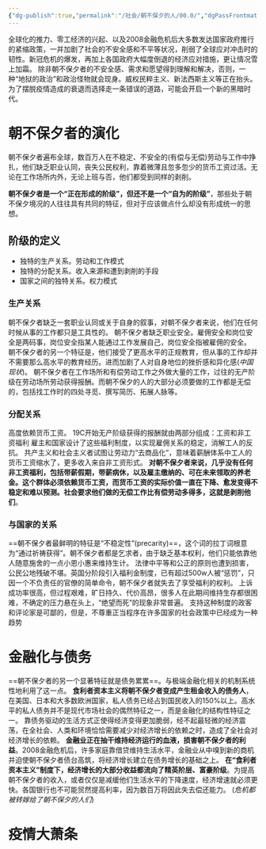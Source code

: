 ```yaml
---
{"dg-publish":true,"permalink":"/社会/朝不保夕的人/00.0/","dgPassFrontmatter":true}
---
```



全球化的推力、零工经济的兴起、以及2008金融危机后大多数发达国家政府推行的紧缩政策，一并加剧了社会的不安全感和不平等状况，削弱了全球应对冲击时的韧性。新冠危机的爆发，再加上各国政府大幅度倒退的经济应对措施，更让情况雪上加霜。
除非朝不保夕者的不安全感、需求和愿望得到理解和解决，否则，一种“地狱的政治”和政治怪物就会现身。威权民粹主义、新法西斯主义等正在抬头。
为了摆脱疫情造成的衰退而选择走一条错误的道路，可能会开启一个新的黑暗时代。
# 朝不保夕者的演化
朝不保夕者遍布全球，数百万人在不稳定、不安全的(有偿与无偿)劳动与工作中挣扎，他们缺乏职业认同，丧失公民权利，靠着微薄且忽多忽少的货币工资过活。无论在工作场所内外，无论上班与否，他们都受到同样的剥削。

**朝不保夕者是一个“正在形成的阶级”，但还不是一个“自为的阶级”**，那些处于朝不保夕境况的人往往具有共同的特征，但对于应该做点什么却没有形成统一的思想。
## 阶级的定义
- 独特的生产关系。劳动和工作模式
- 独特的分配关系。收入来源和遭到剥削的手段
- 国家之间的独特关系。权力模式
### 生产关系
朝不保夕者缺乏一套职业认同或关于自身的叙事，对朝不保夕者来说，他们在任何时候从事的工作都只是工具性的。
朝不保夕者缺乏职业安全。雇佣安全和岗位安全是两码事，岗位安全指某人能通过工作发展自己，岗位安全指被雇佣的安全。
朝不保夕者的另一个特征是，他们接受了更高水平的正规教育，但从事的工作却并不需要那么高水平的教育经历。进而加剧了人对自身地位的挫折感和异化感(*中国现状*)。
朝不保夕者在工作场所和有偿劳动工作之外做大量的工作，过往的无产阶级在劳动场所劳动获得报酬。而朝不保夕的人的大部分必须要做的工作都是无偿的，包括找工作时的四处寻觅、撰写简历、拓展人脉等。
### 分配关系
高度依赖货币工资。
19C开始无产阶级获得的报酬就由两部分组成：工资和非工资福利
雇主和国家设计了这些福利制度，以实现雇佣关系的稳定，消解工人的反抗。
共产主义和社会主义者试图让劳动力“去商品化”，意味着薪酬体系中工人的货币工资缩水了，更多收入来自非工资形式。
**对朝不保夕者来说，几乎没有任何非工资福利，包括带薪假期，带薪病休，以及雇主缴纳的、可在未来领取的养老金。这个群体必须依赖货币工资，而货币工资的实际价值一直在下降、愈发变得不稳定和难以预测。社会要求他们做的无偿工作比有偿劳动多得多，这就是剥削他们**。
### 与国家的关系
==朝不保夕者最鲜明的特征是“不稳定性”(precarity)==，这个词的拉丁词根意为“通过祈祷获得”。朝不保夕者都是乞求者，由于缺乏基本权利，他们只能依靠他人随意施舍的一点小恩小惠来维持生计。
法律中平等和公正的原则也遭到损害，公民公地残破不堪。英国分阶段引入福利金制度，已有超过500w人被“惩罚”，只因一个不负责任的官僚的简单命令，朝不保夕者就失去了享受福利的权利。
上诉成功率很高，但过程艰难，旷日持久、代价高昂，很多人在此期间维持生存都很困难，不确定的压力悬在头上，“绝望而死”的现象非常普遍。
支持这种制度的政客和评论家是可鄙的，但是，不尊重正当程序在许多国家的社会政策中已经成为一种趋势
# 金融化与债务
==朝不保夕者的另一个显著特征就是债务累累==。与极端金融化相关的机制系统性地利用了这一点。
**食利者资本主义将朝不保夕者变成产生租金收入的债务人**，在美国、日本和大多数欧洲国家，私人债务已经占到国民收入的150%以上。高水平的私人债务并不是现代市场社会的偶然特征之一，而是金融化的结构性特征之一。
靠债务驱动的生活方式正使得经济变得更加脆弱，经不起最轻微的经济震荡，在全社会、人类和环境恰恰需要减少对经济增长的依赖之时，造成了全社会对经济增长的依赖。
**金融业正在抽干维持经济运行的血液，损害朝不保夕者的利益**。2008金融危机后，许多家庭靠借贷维持生活水平，金融业从中嗅到新的商机并迫使朝不保夕者债台高筑，将经济增长建立在债务增长的基础之上。
**在“食利者资本主义”制度下，经济增长的大部分收益都流向了精英阶层、富豪阶级**。为提高朝不保夕者的收入，或者仅仅是减缓他们生活水平的下降速度，经济增速就必须更快。各国银行也不可能贸然提高利率，因为数百万将因此失去偿还能力。
(*危机都被转嫁给了朝不保夕的人们*)
# 疫情大萧条
